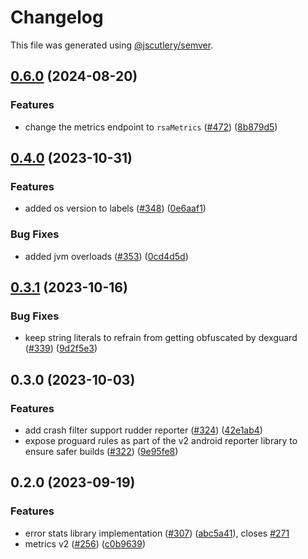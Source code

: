 # Changelog

This file was generated using [@jscutlery/semver](https://github.com/jscutlery/semver).

## [0.6.0](https://github.com/rudderlabs/rudder-sdk-android/compare/rudderreporter@0.5.0...rudderreporter@0.6.0) (2024-08-20)


### Features

* change the metrics endpoint to `rsaMetrics` ([#472](https://github.com/rudderlabs/rudder-sdk-android/issues/472)) ([8b879d5](https://github.com/rudderlabs/rudder-sdk-android/commit/8b879d5a8d91d0e49075047f394f19aa6cc86ecf))

## [0.4.0](https://github.com/rudderlabs/rudder-sdk-android/compare/rudderreporter@0.3.1...rudderreporter@0.4.0) (2023-10-31)


### Features

* added os version to labels ([#348](https://github.com/rudderlabs/rudder-sdk-android/issues/348)) ([0e6aaf1](https://github.com/rudderlabs/rudder-sdk-android/commit/0e6aaf13407dd0601026f216b1fe662f8f9db46b))


### Bug Fixes

* added jvm overloads ([#353](https://github.com/rudderlabs/rudder-sdk-android/issues/353)) ([0cd4d5d](https://github.com/rudderlabs/rudder-sdk-android/commit/0cd4d5d9de4b465a55b87dabfa3caccc78aa40f1))

## [0.3.1](https://github.com/rudderlabs/rudder-sdk-android/compare/rudderreporter@0.3.0...rudderreporter@0.3.1) (2023-10-16)


### Bug Fixes

* keep string literals to refrain from getting obfuscated by dexguard ([#339](https://github.com/rudderlabs/rudder-sdk-android/issues/339)) ([9d2f5e3](https://github.com/rudderlabs/rudder-sdk-android/commit/9d2f5e3d1255a05326438badb485d5c3648e793a))

## 0.3.0 (2023-10-03)


### Features

* add crash filter support rudder reporter ([#324](https://github.com/rudderlabs/rudder-sdk-android/issues/324)) ([42e1ab4](https://github.com/rudderlabs/rudder-sdk-android/commit/42e1ab4619f77c8c00f05a954dd5aff3cbcd3842))
* expose proguard rules as part of the v2 android reporter library to ensure safer builds ([#322](https://github.com/rudderlabs/rudder-sdk-android/issues/322)) ([9e95fe8](https://github.com/rudderlabs/rudder-sdk-android/commit/9e95fe87e4ae9a4e5f2aedc9cf57df74a6190bad))

## 0.2.0 (2023-09-19)


### Features

* error stats library implementation  ([#307](https://github.com/rudderlabs/rudder-sdk-android/issues/307)) ([abc5a41](https://github.com/rudderlabs/rudder-sdk-android/commit/abc5a410affda77d99b731e645d38e18e6d05037)), closes [#271](https://github.com/rudderlabs/rudder-sdk-android/issues/271)
* metrics v2 ([#256](https://github.com/rudderlabs/rudder-sdk-android/issues/256)) ([c0b9639](https://github.com/rudderlabs/rudder-sdk-android/commit/c0b96397a14c5ff5baa3900804fd3b5b02d21304))
